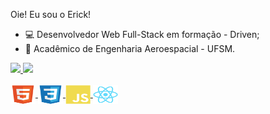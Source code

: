 Oie! Eu sou o Erick!

- 💻 Desenvolvedor Web Full-Stack em formação - Driven;
- 🚀 Acadêmico de Engenharia Aeroespacial - UFSM.

 <div>
  <a href="https://github.com/oErco">
  <img height="180em" src="https://github-readme-stats.vercel.app/api?username=oErco&show_icons=true&theme=dracula&include_all_commits=true&count_private=true"/>
  <img height="180em" src="https://github-readme-stats.vercel.app/api/top-langs/?username=oErco&layout=compact&langs_count=7&theme=dracula"/>
</div>
<div style="display: inline_block"><br>
  <img align="center" alt="oErco-HTML" height="30" width="40" src="https://raw.githubusercontent.com/devicons/devicon/master/icons/html5/html5-original.svg">
  <img align="center" alt="oErco-CSS" height="30" width="40" src="https://raw.githubusercontent.com/devicons/devicon/master/icons/css3/css3-original.svg">
  <img align="center" alt="oErco-Js" height="30" width="40" src="https://raw.githubusercontent.com/devicons/devicon/master/icons/javascript/javascript-plain.svg">
  <img align="center" alt="oErco-React" height="30" width="40" src="https://raw.githubusercontent.com/devicons/devicon/master/icons/react/react-original.svg">
</div>
  
  
